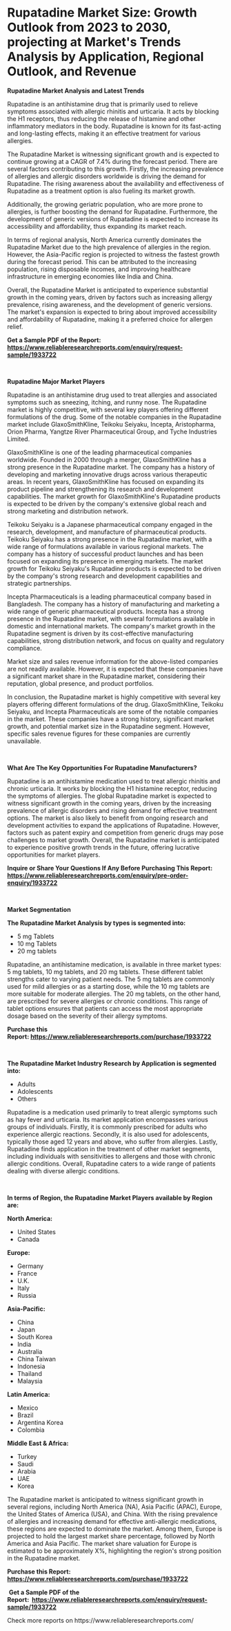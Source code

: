 <p><h1>Rupatadine Market Size: Growth Outlook from 2023 to 2030, projecting at Market's Trends Analysis by Application, Regional Outlook, and Revenue</h1></p><p><strong>Rupatadine Market Analysis and Latest Trends</strong></p>
<p><p>Rupatadine is an antihistamine drug that is primarily used to relieve symptoms associated with allergic rhinitis and urticaria. It acts by blocking the H1 receptors, thus reducing the release of histamine and other inflammatory mediators in the body. Rupatadine is known for its fast-acting and long-lasting effects, making it an effective treatment for various allergies.</p><p>The Rupatadine Market is witnessing significant growth and is expected to continue growing at a CAGR of 7.4% during the forecast period. There are several factors contributing to this growth. Firstly, the increasing prevalence of allergies and allergic disorders worldwide is driving the demand for Rupatadine. The rising awareness about the availability and effectiveness of Rupatadine as a treatment option is also fueling its market growth.</p><p>Additionally, the growing geriatric population, who are more prone to allergies, is further boosting the demand for Rupatadine. Furthermore, the development of generic versions of Rupatadine is expected to increase its accessibility and affordability, thus expanding its market reach.</p><p>In terms of regional analysis, North America currently dominates the Rupatadine Market due to the high prevalence of allergies in the region. However, the Asia-Pacific region is projected to witness the fastest growth during the forecast period. This can be attributed to the increasing population, rising disposable incomes, and improving healthcare infrastructure in emerging economies like India and China.</p><p>Overall, the Rupatadine Market is anticipated to experience substantial growth in the coming years, driven by factors such as increasing allergy prevalence, rising awareness, and the development of generic versions. The market's expansion is expected to bring about improved accessibility and affordability of Rupatadine, making it a preferred choice for allergen relief.</p></p>
<p><strong>Get a Sample PDF of the Report:&nbsp; <a href="https://www.reliableresearchreports.com/enquiry/request-sample/1933722">https://www.reliableresearchreports.com/enquiry/request-sample/1933722</a></strong></p>
<p>&nbsp;</p>
<p><strong>Rupatadine Major Market Players</strong></p>
<p><p>Rupatadine is an antihistamine drug used to treat allergies and associated symptoms such as sneezing, itching, and runny nose. The Rupatadine market is highly competitive, with several key players offering different formulations of the drug. Some of the notable companies in the Rupatadine market include GlaxoSmithKline, Teikoku Seiyaku, Incepta, Aristopharma, Orion Pharma, Yangtze River Pharmaceutical Group, and Tyche Industries Limited.</p><p>GlaxoSmithKline is one of the leading pharmaceutical companies worldwide. Founded in 2000 through a merger, GlaxoSmithKline has a strong presence in the Rupatadine market. The company has a history of developing and marketing innovative drugs across various therapeutic areas. In recent years, GlaxoSmithKline has focused on expanding its product pipeline and strengthening its research and development capabilities. The market growth for GlaxoSmithKline's Rupatadine products is expected to be driven by the company's extensive global reach and strong marketing and distribution network.</p><p>Teikoku Seiyaku is a Japanese pharmaceutical company engaged in the research, development, and manufacture of pharmaceutical products. Teikoku Seiyaku has a strong presence in the Rupatadine market, with a wide range of formulations available in various regional markets. The company has a history of successful product launches and has been focused on expanding its presence in emerging markets. The market growth for Teikoku Seiyaku's Rupatadine products is expected to be driven by the company's strong research and development capabilities and strategic partnerships.</p><p>Incepta Pharmaceuticals is a leading pharmaceutical company based in Bangladesh. The company has a history of manufacturing and marketing a wide range of generic pharmaceutical products. Incepta has a strong presence in the Rupatadine market, with several formulations available in domestic and international markets. The company's market growth in the Rupatadine segment is driven by its cost-effective manufacturing capabilities, strong distribution network, and focus on quality and regulatory compliance.</p><p>Market size and sales revenue information for the above-listed companies are not readily available. However, it is expected that these companies have a significant market share in the Rupatadine market, considering their reputation, global presence, and product portfolios.</p><p>In conclusion, the Rupatadine market is highly competitive with several key players offering different formulations of the drug. GlaxoSmithKline, Teikoku Seiyaku, and Incepta Pharmaceuticals are some of the notable companies in the market. These companies have a strong history, significant market growth, and potential market size in the Rupatadine segment. However, specific sales revenue figures for these companies are currently unavailable.</p></p>
<p>&nbsp;</p>
<p><strong>What Are The Key Opportunities For Rupatadine Manufacturers?</strong></p>
<p><p>Rupatadine is an antihistamine medication used to treat allergic rhinitis and chronic urticaria. It works by blocking the H1 histamine receptor, reducing the symptoms of allergies. The global Rupatadine market is expected to witness significant growth in the coming years, driven by the increasing prevalence of allergic disorders and rising demand for effective treatment options. The market is also likely to benefit from ongoing research and development activities to expand the applications of Rupatadine. However, factors such as patent expiry and competition from generic drugs may pose challenges to market growth. Overall, the Rupatadine market is anticipated to experience positive growth trends in the future, offering lucrative opportunities for market players.</p></p>
<p><strong>Inquire or Share Your Questions If Any Before Purchasing This Report: <a href="https://www.reliableresearchreports.com/enquiry/pre-order-enquiry/1933722">https://www.reliableresearchreports.com/enquiry/pre-order-enquiry/1933722</a></strong></p>
<p>&nbsp;</p>
<p><strong>Market Segmentation</strong></p>
<p><strong>The Rupatadine Market Analysis by types is segmented into:</strong></p>
<p><ul><li>5 mg Tablets</li><li>10 mg Tablets</li><li>20 mg tablets</li></ul></p>
<p><p>Rupatadine, an antihistamine medication, is available in three market types: 5 mg tablets, 10 mg tablets, and 20 mg tablets. These different tablet strengths cater to varying patient needs. The 5 mg tablets are commonly used for mild allergies or as a starting dose, while the 10 mg tablets are more suitable for moderate allergies. The 20 mg tablets, on the other hand, are prescribed for severe allergies or chronic conditions. This range of tablet options ensures that patients can access the most appropriate dosage based on the severity of their allergy symptoms.</p></p>
<p><strong>Purchase this Report:&nbsp;<a href="https://www.reliableresearchreports.com/purchase/1933722">https://www.reliableresearchreports.com/purchase/1933722</a></strong></p>
<p>&nbsp;</p>
<p><strong>The Rupatadine Market Industry Research by Application is segmented into:</strong></p>
<p><ul><li>Adults</li><li>Adolescents</li><li>Others</li></ul></p>
<p><p>Rupatadine is a medication used primarily to treat allergic symptoms such as hay fever and urticaria. Its market application encompasses various groups of individuals. Firstly, it is commonly prescribed for adults who experience allergic reactions. Secondly, it is also used for adolescents, typically those aged 12 years and above, who suffer from allergies. Lastly, Rupatadine finds application in the treatment of other market segments, including individuals with sensitivities to allergens and those with chronic allergic conditions. Overall, Rupatadine caters to a wide range of patients dealing with diverse allergic conditions.</p></p>
<p>&nbsp;</p>
<p><strong>In terms of Region, the Rupatadine Market Players available by Region are:</strong></p>
<p>
    <p> <strong> North America: </strong>
        <ul>
            <li>United States</li>
            <li>Canada</li>
        </ul>
        </p> 
    <p> <strong> Europe: </strong>
        <ul>
            <li>Germany</li>
            <li>France</li>
            <li>U.K.</li>
            <li>Italy</li>
            <li>Russia</li>
        </ul>
        </p> 
    <p> <strong> Asia-Pacific: </strong>
        <ul>
            <li>China</li>
            <li>Japan</li>
            <li>South Korea</li>
            <li>India</li>
            <li>Australia</li>
            <li>China Taiwan</li>
            <li>Indonesia</li>
            <li>Thailand</li>
            <li>Malaysia</li>
        </ul>
        </p> 
    <p> <strong> Latin America: </strong>
        <ul>
            <li>Mexico</li>
            <li>Brazil</li>
            <li>Argentina Korea</li>
            <li>Colombia</li>
        </ul>
        </p> 
    <p> <strong> Middle East & Africa: </strong>
        <ul>
            <li>Turkey</li>
            <li>Saudi</li>
            <li>Arabia</li>
            <li>UAE</li>
            <li>Korea</li>
        </ul>
    </p>
    </p>
<p><p>The Rupatadine market is anticipated to witness significant growth in several regions, including North America (NA), Asia Pacific (APAC), Europe, the United States of America (USA), and China. With the rising prevalence of allergies and increasing demand for effective anti-allergic medications, these regions are expected to dominate the market. Among them, Europe is projected to hold the largest market share percentage, followed by North America and Asia Pacific. The market share valuation for Europe is estimated to be approximately X%, highlighting the region's strong position in the Rupatadine market.</p></p>
<p><strong>Purchase this Report: <a href="https://www.reliableresearchreports.com/purchase/1933722">https://www.reliableresearchreports.com/purchase/1933722</a></strong></p>
<p>&nbsp;<strong>Get a Sample PDF of the Report:&nbsp;&nbsp;<a href="https://www.reliableresearchreports.com/enquiry/request-sample/1933722">https://www.reliableresearchreports.com/enquiry/request-sample/1933722</a></strong></p>
<p><strong></strong></p>
<p>Check more reports on https://www.reliableresearchreports.com/</p>